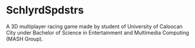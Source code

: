 # SchlyrdSpdstrs
A 3D multiplayer racing game made by student of University of Caloocan City under Bachelor of Science in Entertainment and Multimedia Computing (MASH Group).
